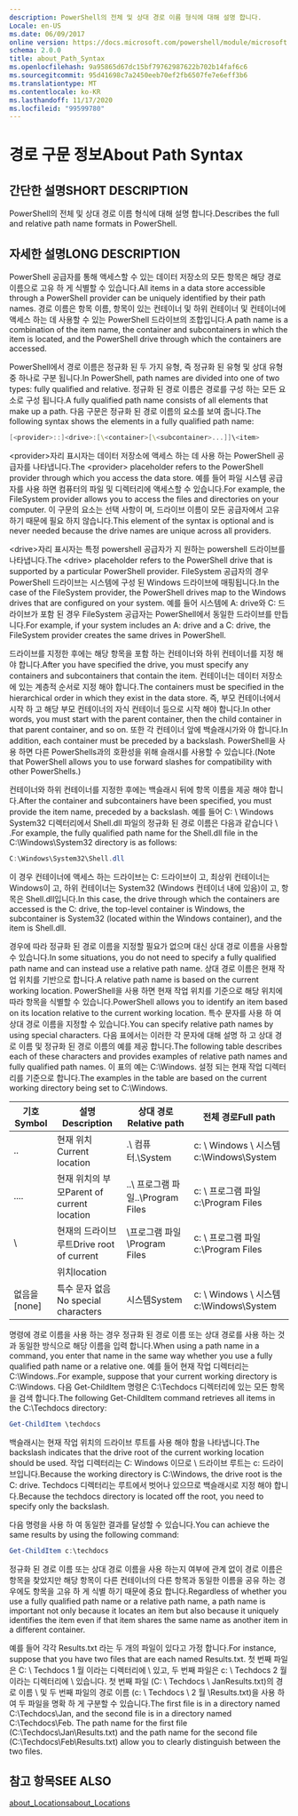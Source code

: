 ```yaml
---
description: PowerShell의 전체 및 상대 경로 이름 형식에 대해 설명 합니다.
Locale: en-US
ms.date: 06/09/2017
online version: https://docs.microsoft.com/powershell/module/microsoft.powershell.core/about/about_path_syntax?view=powershell-7.2&WT.mc_id=ps-gethelp
schema: 2.0.0
title: about_Path_Syntax
ms.openlocfilehash: 9a95865d67dc15bf79762987622b702b14faf6c6
ms.sourcegitcommit: 95d41698c7a2450eeb70ef2fb6507fe7e6eff3b6
ms.translationtype: MT
ms.contentlocale: ko-KR
ms.lasthandoff: 11/17/2020
ms.locfileid: "99599780"
---
```

# <a name="about-path-syntax"></a><span data-ttu-id="ed5c2-103">경로 구문 정보</span><span class="sxs-lookup"><span data-stu-id="ed5c2-103">About Path Syntax</span></span>

## <a name="short-description"></a><span data-ttu-id="ed5c2-104">간단한 설명</span><span class="sxs-lookup"><span data-stu-id="ed5c2-104">SHORT DESCRIPTION</span></span>
<span data-ttu-id="ed5c2-105">PowerShell의 전체 및 상대 경로 이름 형식에 대해 설명 합니다.</span><span class="sxs-lookup"><span data-stu-id="ed5c2-105">Describes the full and relative path name formats in  PowerShell.</span></span>

## <a name="long-description"></a><span data-ttu-id="ed5c2-106">자세한 설명</span><span class="sxs-lookup"><span data-stu-id="ed5c2-106">LONG DESCRIPTION</span></span>

<span data-ttu-id="ed5c2-107">PowerShell 공급자를 통해 액세스할 수 있는 데이터 저장소의 모든 항목은 해당 경로 이름으로 고유 하 게 식별할 수 있습니다.</span><span class="sxs-lookup"><span data-stu-id="ed5c2-107">All items in a data store accessible through a PowerShell provider can be uniquely identified by their path names.</span></span> <span data-ttu-id="ed5c2-108">경로 이름은 항목 이름, 항목이 있는 컨테이너 및 하위 컨테이너 및 컨테이너에 액세스 하는 데 사용할 수 있는 PowerShell 드라이브의 조합입니다.</span><span class="sxs-lookup"><span data-stu-id="ed5c2-108">A path name is a combination of the item name, the container and subcontainers in which the item is located, and the PowerShell drive through which the containers are accessed.</span></span>

<span data-ttu-id="ed5c2-109">PowerShell에서 경로 이름은 정규화 된 두 가지 유형, 즉 정규화 된 유형 및 상대 유형 중 하나로 구분 됩니다.</span><span class="sxs-lookup"><span data-stu-id="ed5c2-109">In PowerShell, path names are divided into one of two types: fully qualified and relative.</span></span> <span data-ttu-id="ed5c2-110">정규화 된 경로 이름은 경로를 구성 하는 모든 요소로 구성 됩니다.</span><span class="sxs-lookup"><span data-stu-id="ed5c2-110">A fully qualified path name consists of all elements that make up a path.</span></span> <span data-ttu-id="ed5c2-111">다음 구문은 정규화 된 경로 이름의 요소를 보여 줍니다.</span><span class="sxs-lookup"><span data-stu-id="ed5c2-111">The following syntax shows the elements in a fully qualified path name:</span></span>

```powershell
[<provider>::]<drive>:[\<container>[\<subcontainer>...]]\<item>
```

<span data-ttu-id="ed5c2-112">\<provider\>자리 표시자는 데이터 저장소에 액세스 하는 데 사용 하는 PowerShell 공급자를 나타냅니다.</span><span class="sxs-lookup"><span data-stu-id="ed5c2-112">The \<provider\> placeholder refers to the PowerShell provider through which you access the data store.</span></span> <span data-ttu-id="ed5c2-113">예를 들어 파일 시스템 공급자를 사용 하면 컴퓨터의 파일 및 디렉터리에 액세스할 수 있습니다.</span><span class="sxs-lookup"><span data-stu-id="ed5c2-113">For example, the FileSystem provider allows you to access the files and directories on your computer.</span></span> <span data-ttu-id="ed5c2-114">이 구문의 요소는 선택 사항이 며, 드라이브 이름이 모든 공급자에서 고유 하기 때문에 필요 하지 않습니다.</span><span class="sxs-lookup"><span data-stu-id="ed5c2-114">This element of the syntax is optional and is never needed because the drive names are unique across all providers.</span></span>

<span data-ttu-id="ed5c2-115">\<drive\>자리 표시자는 특정 powershell 공급자가 지 원하는 powershell 드라이브를 나타냅니다.</span><span class="sxs-lookup"><span data-stu-id="ed5c2-115">The \<drive\> placeholder refers to the PowerShell drive that is supported by a particular PowerShell provider.</span></span> <span data-ttu-id="ed5c2-116">FileSystem 공급자의 경우 PowerShell 드라이브는 시스템에 구성 된 Windows 드라이브에 매핑됩니다.</span><span class="sxs-lookup"><span data-stu-id="ed5c2-116">In the case of the FileSystem provider, the PowerShell drives map to the Windows drives that are configured on your system.</span></span> <span data-ttu-id="ed5c2-117">예를 들어 시스템에 A: drive와 C: 드라이브가 포함 된 경우 FileSystem 공급자는 PowerShell에서 동일한 드라이브를 만듭니다.</span><span class="sxs-lookup"><span data-stu-id="ed5c2-117">For example, if your system includes an A: drive and a C: drive, the FileSystem provider creates the same drives in PowerShell.</span></span>

<span data-ttu-id="ed5c2-118">드라이브를 지정한 후에는 해당 항목을 포함 하는 컨테이너와 하위 컨테이너를 지정 해야 합니다.</span><span class="sxs-lookup"><span data-stu-id="ed5c2-118">After you have specified the drive, you must specify any containers and subcontainers that contain the item.</span></span> <span data-ttu-id="ed5c2-119">컨테이너는 데이터 저장소에 있는 계층적 순서로 지정 해야 합니다.</span><span class="sxs-lookup"><span data-stu-id="ed5c2-119">The containers must be specified in the hierarchical order in which they exist in the data store.</span></span> <span data-ttu-id="ed5c2-120">즉, 부모 컨테이너에서 시작 하 고 해당 부모 컨테이너의 자식 컨테이너 등으로 시작 해야 합니다.</span><span class="sxs-lookup"><span data-stu-id="ed5c2-120">In other words, you must start with the parent container, then the child container in that parent container, and so on.</span></span> <span data-ttu-id="ed5c2-121">또한 각 컨테이너 앞에 백슬래시가와 야 합니다.</span><span class="sxs-lookup"><span data-stu-id="ed5c2-121">In addition, each container must be preceded by a backslash.</span></span> <span data-ttu-id="ed5c2-122">PowerShell을 사용 하면 다른 PowerShells과의 호환성을 위해 슬래시를 사용할 수 있습니다.</span><span class="sxs-lookup"><span data-stu-id="ed5c2-122">(Note that PowerShell allows you to use forward slashes for compatibility with other PowerShells.)</span></span>

<span data-ttu-id="ed5c2-123">컨테이너와 하위 컨테이너를 지정한 후에는 백슬래시 뒤에 항목 이름을 제공 해야 합니다.</span><span class="sxs-lookup"><span data-stu-id="ed5c2-123">After the container and subcontainers have been specified, you must provide the item name, preceded by a backslash.</span></span> <span data-ttu-id="ed5c2-124">예를 들어 C: \\ Windows System32 디렉터리에서 Shell.dll 파일의 정규화 된 경로 이름은 다음과 같습니다 \\ .</span><span class="sxs-lookup"><span data-stu-id="ed5c2-124">For example, the fully qualified path name for the Shell.dll file in the C:\\Windows\\System32 directory is as follows:</span></span>

```powershell
C:\Windows\System32\Shell.dll
```

<span data-ttu-id="ed5c2-125">이 경우 컨테이너에 액세스 하는 드라이브는 C: 드라이브이 고, 최상위 컨테이너는 Windows이 고, 하위 컨테이너는 System32 (Windows 컨테이너 내에 있음)이 고, 항목은 Shell.dll입니다.</span><span class="sxs-lookup"><span data-stu-id="ed5c2-125">In this case, the drive through which the containers are accessed is the C: drive, the top-level container is Windows, the subcontainer is System32 (located within the Windows container), and the item is Shell.dll.</span></span>

<span data-ttu-id="ed5c2-126">경우에 따라 정규화 된 경로 이름을 지정할 필요가 없으며 대신 상대 경로 이름을 사용할 수 있습니다.</span><span class="sxs-lookup"><span data-stu-id="ed5c2-126">In some situations, you do not need to specify a fully qualified path name and can instead use a relative path name.</span></span> <span data-ttu-id="ed5c2-127">상대 경로 이름은 현재 작업 위치를 기반으로 합니다.</span><span class="sxs-lookup"><span data-stu-id="ed5c2-127">A relative path name is based on the current working location.</span></span> <span data-ttu-id="ed5c2-128">PowerShell을 사용 하면 현재 작업 위치를 기준으로 해당 위치에 따라 항목을 식별할 수 있습니다.</span><span class="sxs-lookup"><span data-stu-id="ed5c2-128">PowerShell allows you to identify an item based on its location relative to the current working location.</span></span> <span data-ttu-id="ed5c2-129">특수 문자를 사용 하 여 상대 경로 이름을 지정할 수 있습니다.</span><span class="sxs-lookup"><span data-stu-id="ed5c2-129">You can specify relative path names by using special characters.</span></span> <span data-ttu-id="ed5c2-130">다음 표에서는 이러한 각 문자에 대해 설명 하 고 상대 경로 이름 및 정규화 된 경로 이름의 예를 제공 합니다.</span><span class="sxs-lookup"><span data-stu-id="ed5c2-130">The following table describes each of these characters and provides examples of relative path names and fully qualified path names.</span></span> <span data-ttu-id="ed5c2-131">이 표의 예는 C:\Windows. 설정 되는 현재 작업 디렉터리를 기준으로 합니다.</span><span class="sxs-lookup"><span data-stu-id="ed5c2-131">The examples in the table are based on the current working directory being set to C:\Windows.</span></span>

|<span data-ttu-id="ed5c2-132">기호</span><span class="sxs-lookup"><span data-stu-id="ed5c2-132">Symbol</span></span>|<span data-ttu-id="ed5c2-133">설명</span><span class="sxs-lookup"><span data-stu-id="ed5c2-133">Description</span></span>               |<span data-ttu-id="ed5c2-134">상대 경로</span><span class="sxs-lookup"><span data-stu-id="ed5c2-134">Relative path</span></span>    |<span data-ttu-id="ed5c2-135">전체 경로</span><span class="sxs-lookup"><span data-stu-id="ed5c2-135">Full path</span></span>          |
|------|--------------------------|-----------------|-------------------|
|<span data-ttu-id="ed5c2-136">.</span><span class="sxs-lookup"><span data-stu-id="ed5c2-136">.</span></span>     |<span data-ttu-id="ed5c2-137">현재 위치</span><span class="sxs-lookup"><span data-stu-id="ed5c2-137">Current location</span></span>          |<span data-ttu-id="ed5c2-138">.\\ 컴퓨터</span><span class="sxs-lookup"><span data-stu-id="ed5c2-138">.\\System</span></span>        |<span data-ttu-id="ed5c2-139">c: \\ Windows \\ 시스템</span><span class="sxs-lookup"><span data-stu-id="ed5c2-139">c:\\Windows\\System</span></span>|
|<span data-ttu-id="ed5c2-140">..</span><span class="sxs-lookup"><span data-stu-id="ed5c2-140">..</span></span>    |<span data-ttu-id="ed5c2-141">현재 위치의 부모</span><span class="sxs-lookup"><span data-stu-id="ed5c2-141">Parent of current location</span></span>|<span data-ttu-id="ed5c2-142">..\\ 프로그램 파일</span><span class="sxs-lookup"><span data-stu-id="ed5c2-142">..\\Program Files</span></span>|<span data-ttu-id="ed5c2-143">c: \\ 프로그램 파일</span><span class="sxs-lookup"><span data-stu-id="ed5c2-143">c:\\Program Files</span></span>  |
|\     |<span data-ttu-id="ed5c2-144">현재의 드라이브 루트</span><span class="sxs-lookup"><span data-stu-id="ed5c2-144">Drive root of current</span></span>     |<span data-ttu-id="ed5c2-145">\\프로그램 파일</span><span class="sxs-lookup"><span data-stu-id="ed5c2-145">\\Program Files</span></span>  |<span data-ttu-id="ed5c2-146">c: \\ 프로그램 파일</span><span class="sxs-lookup"><span data-stu-id="ed5c2-146">c:\\Program Files</span></span>  |
|      |<span data-ttu-id="ed5c2-147">위치</span><span class="sxs-lookup"><span data-stu-id="ed5c2-147">location</span></span>                  |                 |                   |
|<span data-ttu-id="ed5c2-148">없음을</span><span class="sxs-lookup"><span data-stu-id="ed5c2-148">[none]</span></span>|<span data-ttu-id="ed5c2-149">특수 문자 없음</span><span class="sxs-lookup"><span data-stu-id="ed5c2-149">No special characters</span></span>     |<span data-ttu-id="ed5c2-150">시스템</span><span class="sxs-lookup"><span data-stu-id="ed5c2-150">System</span></span>           |<span data-ttu-id="ed5c2-151">c: \\ Windows \\ 시스템</span><span class="sxs-lookup"><span data-stu-id="ed5c2-151">c:\\Windows\\System</span></span>|

<span data-ttu-id="ed5c2-152">명령에 경로 이름을 사용 하는 경우 정규화 된 경로 이름 또는 상대 경로를 사용 하는 것과 동일한 방식으로 해당 이름을 입력 합니다.</span><span class="sxs-lookup"><span data-stu-id="ed5c2-152">When using a path name in a command, you enter that name in the same way whether you use a fully qualified path name or a relative one.</span></span> <span data-ttu-id="ed5c2-153">예를 들어 현재 작업 디렉터리는 C:\Windows..</span><span class="sxs-lookup"><span data-stu-id="ed5c2-153">For example, suppose that your current working directory is C:\Windows.</span></span> <span data-ttu-id="ed5c2-154">다음 Get-ChildItem 명령은 C:\Techdocs 디렉터리에 있는 모든 항목을 검색 합니다.</span><span class="sxs-lookup"><span data-stu-id="ed5c2-154">The following Get-ChildItem command retrieves all items in the C:\Techdocs directory:</span></span>

```powershell
Get-ChildItem \techdocs
```

<span data-ttu-id="ed5c2-155">백슬래시는 현재 작업 위치의 드라이브 루트를 사용 해야 함을 나타냅니다.</span><span class="sxs-lookup"><span data-stu-id="ed5c2-155">The backslash indicates that the drive root of the current working location should be used.</span></span> <span data-ttu-id="ed5c2-156">작업 디렉터리는 C: Windows 이므로 \\ 드라이브 루트는 c: 드라이브입니다.</span><span class="sxs-lookup"><span data-stu-id="ed5c2-156">Because the working directory is C:\\Windows, the drive root is the C: drive.</span></span> <span data-ttu-id="ed5c2-157">Techdocs 디렉터리는 루트에서 벗어나 있으므로 백슬래시로 지정 해야 합니다.</span><span class="sxs-lookup"><span data-stu-id="ed5c2-157">Because the techdocs directory is located off the root, you need to specify only the backslash.</span></span>

<span data-ttu-id="ed5c2-158">다음 명령을 사용 하 여 동일한 결과를 달성할 수 있습니다.</span><span class="sxs-lookup"><span data-stu-id="ed5c2-158">You can achieve the same results by using the following command:</span></span>

```powershell
Get-ChildItem c:\techdocs
```

<span data-ttu-id="ed5c2-159">정규화 된 경로 이름 또는 상대 경로 이름을 사용 하는지 여부에 관계 없이 경로 이름은 항목을 찾았지만 해당 항목이 다른 컨테이너의 다른 항목과 동일한 이름을 공유 하는 경우에도 항목을 고유 하 게 식별 하기 때문에 중요 합니다.</span><span class="sxs-lookup"><span data-stu-id="ed5c2-159">Regardless of whether you use a fully qualified path name or a relative path name, a path name is important not only because it locates an item but also because it uniquely identifies the item even if that item shares the same name as another item in a different container.</span></span>

<span data-ttu-id="ed5c2-160">예를 들어 각각 Results.txt 라는 두 개의 파일이 있다고 가정 합니다.</span><span class="sxs-lookup"><span data-stu-id="ed5c2-160">For instance, suppose that you have two files that are each named Results.txt.</span></span>
<span data-ttu-id="ed5c2-161">첫 번째 파일은 C: \\ Techdocs 1 월 이라는 디렉터리에 \\ 있고, 두 번째 파일은 c: \\ Techdocs 2 월 이라는 디렉터리에 \\ 있습니다. 첫 번째 파일 (C: \\ Techdocs \\ JanResults.txt)의 경로 이름 \\ 및 두 번째 파일의 경로 이름 (c: \\ Techdocs \\ 2 월 \\Results.txt)을 사용 하 여 두 파일을 명확 하 게 구분할 수 있습니다.</span><span class="sxs-lookup"><span data-stu-id="ed5c2-161">The first file is in a directory named C:\\Techdocs\\Jan, and the second file is in a directory named C:\\Techdocs\\Feb. The path name for the first file (C:\\Techdocs\\Jan\\Results.txt) and the path name for the second file (C:\\Techdocs\\Feb\\Results.txt) allow you to clearly distinguish between the two files.</span></span>

## <a name="see-also"></a><span data-ttu-id="ed5c2-162">참고 항목</span><span class="sxs-lookup"><span data-stu-id="ed5c2-162">SEE ALSO</span></span>

[<span data-ttu-id="ed5c2-163">about_Locations</span><span class="sxs-lookup"><span data-stu-id="ed5c2-163">about_Locations</span></span>](about_Locations.md)

